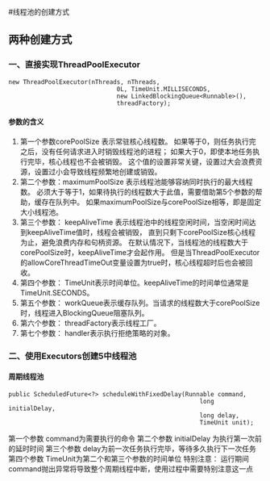 #线程池的创建方式
## 两种创建方式
### 一、直接实现ThreadPoolExecutor
```
new ThreadPoolExecutor(nThreads, nThreads,
                              0L, TimeUnit.MILLISECONDS,
                              new LinkedBlockingQueue<Runnable>(),
                              threadFactory);
```
#### 参数的含义
1. 第一个参数corePoolSize 表示常驻核心线程数。
如果等于0，则任务执行完之后，没有任何请求进入时销毁线程池的进程；
如果大于0，即使本地任务执行完毕，核心线程也不会被销毁。
这个值的设置非常关键，设置过大会浪费资源，设置过小会导致线程频繁地创建或销毁。
2. 第二个参数：maximumPoolSize 表示线程池能够容纳同时执行的最大线程数。
必须大于等于1，如果待执行的线程数大于此值，需要借助第5个参数的帮助，缓存在队列中。
如果maximumPoolSize与corePoolSize相等，即是固定大小线程池。
3. 第三个参数： keepAliveTime 表示线程池中的线程空闲时间，当空闲时间达到keepAliveTime值时，线程会被销毁，
直到只剩下corePoolSize核心线程为止，避免浪费内存和句柄资源。
在默认情况下，当线程池的线程数大于corePoolSize时，keepAliveTime才会起作用。
但是当ThreadPoolExecutor的allowCoreThreadTimeOut变量设置为true时，核心线程超时后也会被回收。
4. 第四个参数： TimeUnit表示时间单位。keepAliveTime的时间单位通常是TimeUnit.SECONDS。
5. 第五个参数： workQueue表示缓存队列。当请求的线程数大于corePoolSize时，线程进入BlockingQueue阻塞队列。
6. 第六个参数： threadFactory表示线程工厂。
7. 第七个参数： handler表示执行拒绝策略的对象。
### 二、使用Executors创建5中线程池
#### 周期线程池
``` 
public ScheduledFuture<?> scheduleWithFixedDelay(Runnable command,
                                                     long initialDelay,
                                                     long delay,
                                                     TimeUnit unit);
```
第一个参数 command为需要执行的命令
第二个参数 initialDelay 为执行第一次前的延时时间
第三个参数 delay为前一次任务执行完毕，等待多久执行下一次任务
第四个参数 TimeUnit为第二个和第三个参数的时间单位
特别注意：
运行期间command抛出异常将导致整个周期线程中断，使用过程中需要特别注意这一点

